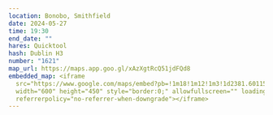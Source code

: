 ```yaml
---
location: Bonobo, Smithfield
date: 2024-05-27
time: 19:30
end_date: ""
hares: Quicktool
hash: Dublin H3
number: "1621"
map_url: https://maps.app.goo.gl/xAzXgtRcQ51jdFQd8
embedded_map: <iframe
  src="https://www.google.com/maps/embed?pb=!1m18!1m12!1m3!1d2381.601151481666!2d-6.277176322856599!3d53.350395572290516!2m3!1f0!2f0!3f0!3m2!1i1024!2i768!4f13.1!3m3!1m2!1s0x48670da9abae4e97%3A0x6f62f2674de89cdc!2sBonobo%2C%20Smithfield!5e0!3m2!1sen!2sie!4v1715554428575!5m2!1sen!2sie"
  width="600" height="450" style="border:0;" allowfullscreen="" loading="lazy"
  referrerpolicy="no-referrer-when-downgrade"></iframe>
---
```

